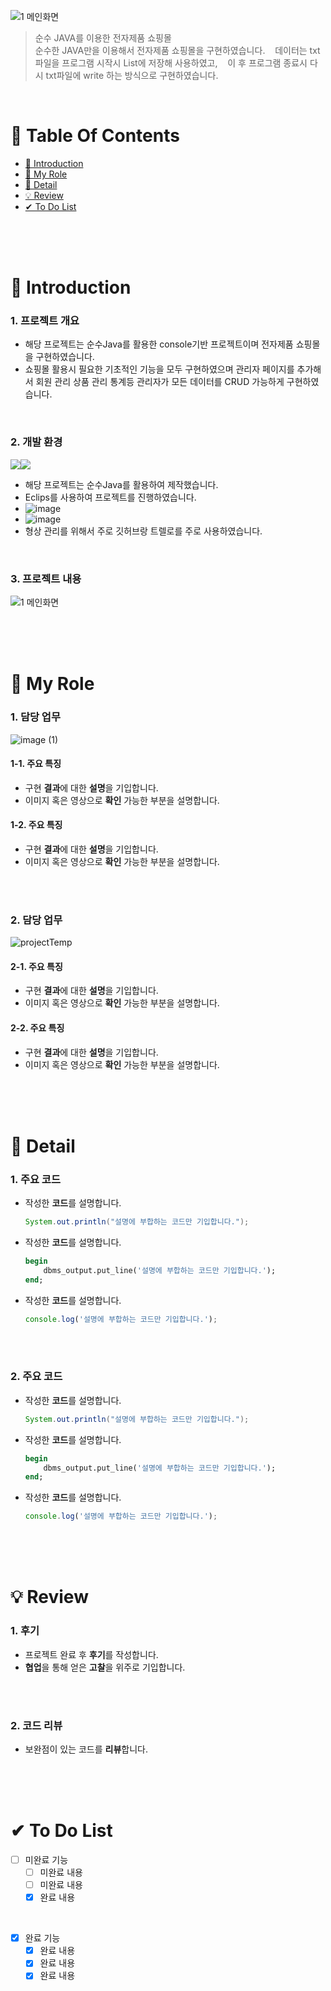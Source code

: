 ![1 메인화면](https://user-images.githubusercontent.com/85034286/153455200-ecf940d9-21e7-43e4-951f-9c7168844d3d.png)

>  순수 JAVA를 이용한 전자제품 쇼핑몰 <br />
>  순수한 JAVA만을 이용해서 전자제품 쇼핑몰을 구현하였습니다.
   데이터는 txt파일을 프로그램 시작시 List에 저장해 사용하였고,
   이 후 프로그램 종료시 다시 txt파일에 write 하는 방식으로 구현하였습니다. <br />

<br />

# 📌 Table Of Contents
* [📖 Introduction](#-introduction)
* [🙋 My Role](#-my-role)
* [🔎 Detail](#-detail)
* [💡 Review](#-review)
* [✔ To Do List](#-to-do-list)

<br />
<br />
<br />



# 📖 Introduction
### 1. 프로젝트 개요
* 해당 프로젝트는 순수Java를 활용한 console기반 프로젝트이며 전자제품 쇼핑몰을 구현하였습니다.
* 쇼핑몰 활용시 필요한 기초적인 기능을 모두 구현하였으며 관리자 페이지를 추가해서 회원 관리 상품 관리 통계등 관리자가 모든 데이터를 CRUD 가능하게 구현하였습니다.
<br />

### 2. 개발 환경
<img src="https://img.shields.io/badge/java-007396?style=for-the-badge&logo=java&logoColor=white"><img src="https://img.shields.io/badge/github-181717?style=for-the-badge&logo=github&logoColor=white">  
* 해당 프로젝트는 순수Java를 활용하여 제작했습니다.
* Eclips를 사용하여 프로젝트를 진행하였습니다.
* ![image](https://user-images.githubusercontent.com/85034286/153448359-d62945df-d095-4b2f-8afb-18063d9c19ee.png)
* ![image](https://user-images.githubusercontent.com/85034286/153448534-e5962347-4e32-4455-a36d-92d260832811.png)
* 형상 관리를 위해서 주로 깃허브랑 트렐로를 주로 사용하였습니다.
<br />

### 3. 프로젝트 내용
![1 메인화면](https://user-images.githubusercontent.com/85034286/153454860-2d211878-8e1e-43c4-80c9-8e9f85bc09ab.png)

<br />
<br />
<br />



# 🙋 My Role
### 1. 담당 업무
![image (1)](https://user-images.githubusercontent.com/85034286/153460611-faa7f1ab-f078-4f40-8512-9fb6088146d8.png)

#### 1-1. 주요 특징
* 구현 **결과**에 대한 **설명**을 기입합니다.
* 이미지 혹은 영상으로 **확인** 가능한 부분을 설명합니다.

#### 1-2. 주요 특징
* 구현 **결과**에 대한 **설명**을 기입합니다.
* 이미지 혹은 영상으로 **확인** 가능한 부분을 설명합니다.

<br />
<br />

### 2. 담당 업무
![projectTemp](https://user-images.githubusercontent.com/87955005/152466049-f9c573aa-ebed-4978-a027-0cc82364b1d6.png)

#### 2-1. 주요 특징
* 구현 **결과**에 대한 **설명**을 기입합니다.
* 이미지 혹은 영상으로 **확인** 가능한 부분을 설명합니다.

#### 2-2. 주요 특징
* 구현 **결과**에 대한 **설명**을 기입합니다.
* 이미지 혹은 영상으로 **확인** 가능한 부분을 설명합니다.

<br />
<br />
<br />



# 🔎 Detail
### 1. 주요 코드
* 작성한 **코드**를 설명합니다.
    ```java
    System.out.println("설명에 부합하는 코드만 기입합니다.");
    ```
* 작성한 **코드**를 설명합니다.
    ```sql
    begin
        dbms_output.put_line('설명에 부합하는 코드만 기입합니다.');
    end;
    ```
* 작성한 **코드**를 설명합니다.
    ```javascript
    console.log('설명에 부합하는 코드만 기입합니다.');
    ```
    
<br />
<br />

### 2. 주요 코드
* 작성한 **코드**를 설명합니다.
    ```java
    System.out.println("설명에 부합하는 코드만 기입합니다.");
    ```
* 작성한 **코드**를 설명합니다.
    ```sql
    begin
        dbms_output.put_line('설명에 부합하는 코드만 기입합니다.');
    end;
    ```
* 작성한 **코드**를 설명합니다.
    ```javascript
    console.log('설명에 부합하는 코드만 기입합니다.');
    ```
    
<br />
<br />
<br />

# 💡 Review
### 1. 후기
* 프로젝트 완료 후 **후기**를 작성합니다.
* **협업**을 통해 얻은 **고찰**을 위주로 기입합니다.

<br />
<br />

### 2. 코드 리뷰
* 보완점이 있는 코드를 **리뷰**합니다.

<br />
<br />
<br />

# ✔ To Do List
- [ ] 미완료 기능
  - [ ] 미완료 내용
  - [ ] 미완료 내용
  - [X] 완료 내용
<br />

- [X] 완료 기능
  - [X] 완료 내용
  - [X] 완료 내용
  - [X] 완료 내용

<br />
<br />
<br />

